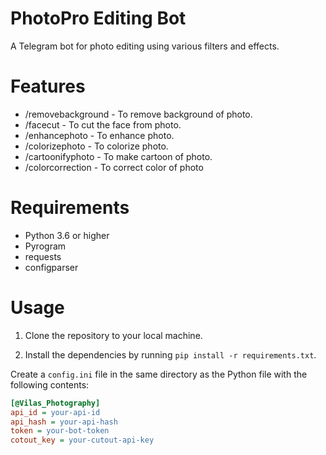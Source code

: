 # PhotoPro Editing Bot
A Telegram bot for photo editing using various filters and effects.

# Features

- /removebackground - To remove background of photo.
- /facecut - To cut the face from photo.
- /enhancephoto - To enhance photo.
- /colorizephoto - To colorize photo.
- /cartoonifyphoto - To make cartoon of photo.
- /colorcorrection - To correct color of photo

# Requirements

- Python 3.6 or higher
- Pyrogram
- requests
- configparser

# Usage

1. Clone the repository to your local machine. 

2. Install the dependencies by running `pip install -r requirements.txt`.

Create a `config.ini` file in the same directory as the Python file with the following contents:

```ini
[@Vilas_Photography]
api_id = your-api-id
api_hash = your-api-hash
token = your-bot-token
cotout_key = your-cutout-api-key
